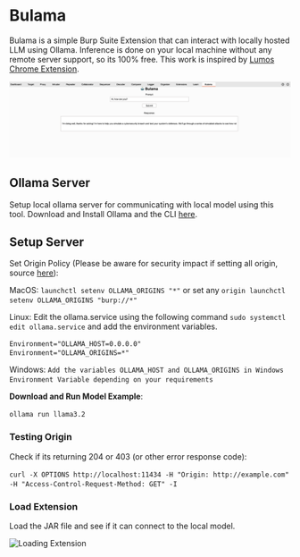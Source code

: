 # Bulama

Bulama is a simple Burp Suite Extension that can interact with locally hosted LLM using Ollama. Inference is done on your local machine without any remote server support, so its 100% free. This work is inspired by [Lumos Chrome Extension](https://github.com/andrewnguonly/Lumos).

![Bulama Screenshot](./assets/Image/Bulama_SS.png)


## Ollama Server

Setup local ollama server for communicating with local model using this tool. Download and Install Ollama and the CLI [here](https://ollama.com/).

## Setup Server

Set Origin Policy (Please be aware for security impact if setting all origin, source [here](https://objectgraph.com/blog/ollama-cors/)):

MacOS: ```launchctl setenv OLLAMA_ORIGINS "*"``` or set any ```origin launchctl setenv OLLAMA_ORIGINS "burp://*"```

Linux: Edit the ollama.service using the following command ```sudo systemctl edit ollama.service``` and add the environment variables.
```[Service]
Environment="OLLAMA_HOST=0.0.0.0"
Environment="OLLAMA_ORIGINS=*"
```

Windows: ```Add the variables OLLAMA_HOST and OLLAMA_ORIGINS in Windows Environment Variable depending on your requirements```

**Download and Run Model Example**:

```ollama run llama3.2```


### Testing Origin

Check if its returning 204 or 403 (or other error response code):

```curl -X OPTIONS http://localhost:11434 -H "Origin: http://example.com" -H "Access-Control-Request-Method: GET" -I```

### Load Extension

Load the JAR file and see if it can connect to the local model.

![Loading Extension](./assets/Image/load_Bullama.png)